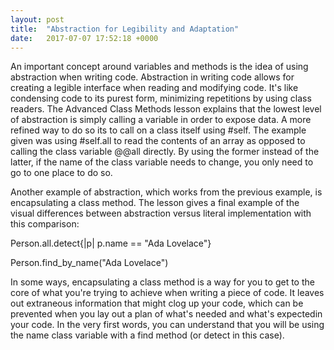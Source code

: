 ```yaml
---
layout: post
title:  "Abstraction for Legibility and Adaptation"
date:   2017-07-07 17:52:18 +0000
---
```



An important concept around variables and methods is the idea of using abstraction when writing code. Abstraction in writing code allows for creating a legible interface when reading and modifying code. It's like condensing code to its purest form, minimizing repetitions by using class readers. The Advanced Class Methods lesson explains that the lowest level of abstraction is simply calling a variable in order to expose data. A more refined way to do so its to call on a class itself using #self. The example given was using #self.all to read the contents of an array as opposed to calling the class variable @@all directly. By using the former instead of the latter, if the name of the class variable needs to change, you only need to go to one place to do so. 

Another example of abstraction, which works from the previous example, is encapsulating a class method. The lesson gives a final example of the visual differences between abstraction versus literal implementation with this comparison: 


Person.all.detect{|p| p.name == "Ada Lovelace"}
 
Person.find_by_name("Ada Lovelace")


In some ways, encapsulating a class method is a way for you to get to the core of what you're trying to achieve when writing a piece of code. It leaves out extraneous information that might clog up your code, which can be prevented when you lay out a plan of what's needed and what's expectedin your code. In the very first words, you can understand that you will be using the name class variable with a find method (or detect in this case). 






